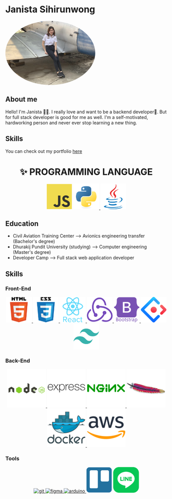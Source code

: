 # Janista Sihirunwong

<img src="https://github.com/Janistamail/Janistamail/blob/main/img/IMG_1072.jpg?raw=true" style="width: 280px; height: 200px; border-radius: 60%">

## About me

Hello! I'm Janista 🥰🌷. I really love and want to be a backend developer🌹. But for full stack developer is good for me as well. I'm a self-motivated, hardworking person and never ever stop learning a new thing.

## Skills

You can check out my portfolio [here](link)

<h1 align="center">✨ PROGRAMMING LANGUAGE</h1>
<p align="center">
  
  <a target="_blank">
    <img
      src="https://github.com/devicons/devicon/blob/master/icons/javascript/javascript-original.svg"
      alt="javascript"
      width="80"
      height="80"
    />
  </a>
  <a href="https://www.python.org" target="_blank">
    <img
      src="https://raw.githubusercontent.com/devicons/devicon/master/icons/python/python-original.svg"
      alt="python"
     width="80"
      height="80"
    />
  </a>
    <a 
     href="https://www.java.com" 
     target="_blank" > 
    <img 
         src="https://raw.githubusercontent.com/devicons/devicon/master/icons/java/java-original.svg" 
         alt="java"
         width="80"
      height="80"
    /> 
  </a>
  </p>

## Education

- Civil Aviation Training Center --> Avionics engineering transfer (Bachelor's degree)
- Dhurakij Pundit University (studying) --> Computer engineering (Master's degree)
- Developer Camp --> Full stack web application developer

## Skills

### Front-End

<p align="center">
     <a href="https://www.w3.org/html/" target="_blank" rel="noreferrer"> 
            <img src="https://raw.githubusercontent.com/devicons/devicon/master/icons/html5/html5-original-wordmark.svg" alt="html5" width="80" height="80"/> </a>
    <a href="https://www.w3schools.com/css/" target="_blank" rel="noreferrer"> 
            <img src="https://raw.githubusercontent.com/devicons/devicon/master/icons/css3/css3-original-wordmark.svg" alt="css3" width="80" height="80"/> </a> 
     <a margin = "55px" href="https://reactjs.org/" target="_blank" rel="noreferrer"> 
                <img src="https://raw.githubusercontent.com/devicons/devicon/master/icons/react/react-original-wordmark.svg" alt="react" width="80" height="80"/> </a>  
    <a href="https://www.w3schools.com/cpp/" target="_blank" rel="noreferrer"> 
            <img src="https://github.com/devicons/devicon/blob/master/icons/redux/redux-original.svg" alt="cplusplus" width="80" height="80"/> </a> 
    <a href="https://getbootstrap.com" target="_blank" rel="noreferrer"> 
            <img src="https://raw.githubusercontent.com/devicons/devicon/master/icons/bootstrap/bootstrap-plain-wordmark.svg" alt="bootstrap" width="80" height="80"/> </a> 
    <a target="_blank" rel="noreferrer">
            <img src="./img/antd.png" width="80" height="80"/> </a>
    <a target="_blank" rel="noreferrer">
            <img src="https://github.com/devicons/devicon/blob/master/icons/tailwindcss/tailwindcss-plain.svg" width="80" height="80"/> </a>
</p>

### Back-End

<p align="center">
    <a href="https://nodejs.org" target="_blank" rel="noreferrer"> 
            <img src="https://raw.githubusercontent.com/devicons/devicon/master/icons/nodejs/nodejs-original-wordmark.svg" alt="nodejs" width=120" height="120"/> </a> 
    <a href="https://expressjs.com" target="_blank" rel="noreferrer"> 
            <img src="https://raw.githubusercontent.com/devicons/devicon/master/icons/express/express-original-wordmark.svg" alt="express" width="120" height="120"/> </a> 
    <a href="https://www.nginx.com" target="_blank" rel="noreferrer"> 
            <img src="https://raw.githubusercontent.com/devicons/devicon/master/icons/nginx/nginx-original.svg" alt="nginx" width="120" height="120"/> </a> 
    <a target="_blank" rel="noreferrer">
            <img src="https://github.com/devicons/devicon/blob/master/icons/apache/apache-original.svg" width="120" height="120"/> </a>
    <a href="https://www.docker.com/" target="_blank" rel="noreferrer"> 
            <img src="https://raw.githubusercontent.com/devicons/devicon/master/icons/docker/docker-original-wordmark.svg" alt="docker" width="120" height="120"/> </a>
    <a href="https://aws.amazon.com" target="_blank" rel="noreferrer"> 
            <img src="https://raw.githubusercontent.com/devicons/devicon/master/icons/amazonwebservices/amazonwebservices-original-wordmark.svg" alt="aws" width="120" height="120"/> </a> 
</p>

### Tools

<p align="center">
    <a href="https://git-scm.com/" target="_blank" rel="noreferrer"> 
            <img src="https://www.vectorlogo.zone/logos/git-scm/git-scm-icon.svg" alt="git" width="80" height="80"/> </a> 
    <a href="https://www.figma.com/" target="_blank" rel="noreferrer"> 
            <img src="https://www.vectorlogo.zone/logos/figma/figma-icon.svg" alt="figma" width="80" height="80"/> </a> 
     <a href="https://www.arduino.cc/" target="_blank" rel="noreferrer"> 
            <img src="https://cdn.worldvectorlogo.com/logos/arduino-1.svg" alt="arduino" width="80" height="80"/> </a> 
    <a target="_blank" rel="noreferrer"> 
            <img src="https://github.com/devicons/devicon/blob/master/icons/trello/trello-plain.svg"  width="80" height="80"/> </a>
    <a target="_blank" rel="noreferrer"> 
            <img src="./img/line.png"  width="80" height="80"/> </a>

</p>
